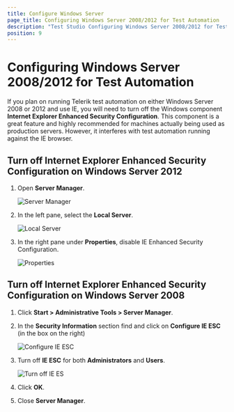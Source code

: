 ```yaml
---
title: Configure Windows Server
page_title: Configuring Windows Server 2008/2012 for Test Automation
description: "Test Studio Configuring Windows Server 2008/2012 for Test Automation"
position: 9
---
```

# Configuring Windows Server 2008/2012 for Test Automation #


If you plan on running Telerik test automation on either Windows Server 2008 or 2012 and use IE, you will need to turn off the Windows component __Internet Explorer Enhanced Security Configuration__. This component is a great feature and highly recommended for machines actually being used as production servers. However, it interferes with test automation running against the IE browser.

## Turn off Internet Explorer Enhanced Security Configuration on Windows Server 2012 ##

1.	Open __Server Manager__.

	![Server Manager](/img/general-information/installation/configure-windows-server/fig4.png)

2. In the left pane, select the __Local Server__.

	![Local Server](/img/general-information/installation/configure-windows-server/fig5.png)

3. In the right pane under __Properties__, disable IE Enhanced Security Configuration.

	![Properties](/img/general-information/installation/configure-windows-server/fig6.png)


## Turn off Internet Explorer Enhanced Security Configuration on Windows Server 2008 ##

1. Click __Start > Administrative Tools > Server Manager__.
2. In the __Security Information__ section find and click on __Configure IE ESC__ (in the box on the right)

	![Configure IE ESC](/img/general-information/installation/configure-windows-server/fig2.png)

3. Turn off __IE ESC__ for both __Administrators__ and __Users__.

	![Turn off IE ES](/img/general-information/installation/configure-windows-server/fig3.png)

4. Click __OK__.
5. Close __Server Manager__.

